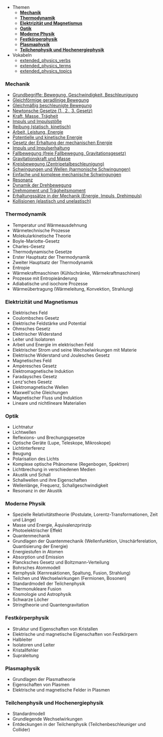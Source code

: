 - Themen
	- [**Mechanik**](#**Mechanik**)
	- [**Thermodynamik**](#**Thermodynamik**)
	- [**Elektrizität und Magnetismus**](#**Elektrizität%20und%20Magnetismus**)
	- [**Optik**](#**Optik**)
	- [**Moderne Physik**](#**Moderne%20Physik**)
	- [**Festkörperphysik**](#**Festkörperphysik**)
	- [**Plasmaphysik**](#**Plasmaphysik**)
	- [**Teilchenphysik und Hochenergiephysik**](#**Teilchenphysik%20und%20Hochenergiephysik**)
- Vokabeln
	- [extended_physics_verbs](Vokabeln/extended_physics_verbs.md)
	- [extended_physics_terms](Vokabeln/extended_physics_terms.md)
	- [extended_physics_topics](Vokabeln/extended_physics_topics.md)

### **Mechanik**

- [Grundbegriffe: Bewegung, Geschwindigkeit, Beschleunigung](Mechanik/Grundbegriffe.md)
- [Gleichförmige geradlinige Bewegung](Mechanik/Gleichförmige%20geradlinige%20Bewegung.md)
- [Gleichmäßig beschleunigte Bewegung](Mechanik/Gleichmäßig%20beschleunigte%20Bewegung.md)
- [Newtonsche Gesetze (1., 2., 3. Gesetz)](Mechanik/Newtonsche%20Gesetze%20(1.,%202.,%203.%20Gesetz).md)
- [Kraft, Masse, Trägheit](Mechanik/Kraft,%20Masse,%20Trägheit.md)
- [Impuls und Impulsstöße](Mechanik/Impuls%20und%20Impulsstöße.md)
- [Reibung (statisch, kinetisch)](Mechanik/Reibung%20(statisch,%20kinetisch).md)
- [Arbeit, Leistung, Energie](Mechanik/Arbeit,%20Leistung,%20Energie.md)
- [Potentielle und kinetische Energie](Mechanik/Potentielle%20und%20kinetische%20Energie.md)
- [Gesetz der Erhaltung der mechanischen Energie](Mechanik/Gesetz%20der%20Erhaltung%20der%20mechanischen%20Energie.md)
- [Impuls und Impulserhaltung](Mechanik/Impuls%20und%20Impulserhaltung.md)
- [Fallbewegung (freie Fallbewegung, Gravitationsgesetz)](Mechanik/Fallbewegung%20(freie%20Fallbewegung,%20Gravitationsgesetz).md)
- [Gravitationskraft und Masse](Mechanik/Gravitationskraft%20und%20Masse.md)
- [Kreisbewegung (Zentripetalbeschleunigung)](Mechanik/Kreisbewegung%20(Zentripetalbeschleunigung).md)
- [Schwingungen und Wellen (harmonische Schwingungen)](Mechanik/Schwingungen%20und%20Wellen%20(harmonische%20Schwingungen).md)
- [Einfache und komplexe mechanische Schwingungen](Mechanik/Einfache%20und%20komplexe%20mechanische%20Schwingungen.md)
- [Resonanz](Mechanik/Resonanz.md)
- [Dynamik der Drehbewegung](Mechanik/Dynamik%20der%20Drehbewegung.md)
- [Drehmoment und Trägheitsmoment](Mechanik/Drehmoment%20und%20Trägheitsmoment.md)
- [Erhaltungssätze in der Mechanik (Energie, Impuls, Drehimpuls)](Mechanik/Erhaltungssätze%20in%20der%20Mechanik%20(Energie,%20Impuls,%20Drehimpuls).md)
- [Kollisionen (elastisch und unelastisch)](Mechanik/Kollisionen%20(elastisch%20und%20unelastisch).md)

### **Thermodynamik**

- Temperatur und Wärmeausdehnung
- Wärmetechnische Prozesse
- Molekularkinetische Theorie
- Boyle-Mariotte-Gesetz
- Charles-Gesetz
- Thermodynamische Gesetze
- Erster Hauptsatz der Thermodynamik
- Zweiter Hauptsatz der Thermodynamik
- Entropie
- Wärmekraftmaschinen (Kühlschränke, Wärmekraftmaschinen)
- Prozesse mit Entropieänderung
- Adiabatische und isochore Prozesse
- Wärmeübertragung (Wärmeleitung, Konvektion, Strahlung)

### **Elektrizität und Magnetismus**

- Elektrisches Feld
- Coulombsches Gesetz
- Elektrische Feldstärke und Potential
- Ohmsches Gesetz
- Elektrischer Widerstand
- Leiter und Isolatoren
- Arbeit und Energie im elektrischen Feld
- Elektrischer Strom und seine Wechselwirkungen mit Materie
- Elektrische Widerstand und Joulesches Gesetz
- Magnetisches Feld
- Ampèresches Gesetz
- Elektromagnetische Induktion
- Faradaysches Gesetz
- Lenz'sches Gesetz
- Elektromagnetische Wellen
- Maxwell'sche Gleichungen
- Magnetischer Fluss und Induktion
- Lineare und nichtlineare Materialien

### **Optik**

- Lichtnatur
- Lichtwellen
- Reflexions- und Brechungsgesetze
- Optische Geräte (Lupe, Teleskope, Mikroskope)
- Lichtinterferenz
- Beugung
- Polarisation des Lichts
- Komplexe optische Phänomene (Regenbogen, Spektren)
- Lichtbrechung in verschiedenen Medien
- Akustik und Schall
- Schallwellen und ihre Eigenschaften
- Wellenlänge, Frequenz, Schallgeschwindigkeit
- Resonanz in der Akustik

### **Moderne Physik**

- Spezielle Relativitätstheorie (Postulate, Lorentz-Transformationen, Zeit und Länge)
- Masse und Energie, Äquivalenzprinzip
- Photoelektrischer Effekt
- Quantenmechanik
- Grundlagen der Quantenmechanik (Wellenfunktion, Unschärferelation, Quantisierung der Energie)
- Energiestufen in Atomen
- Absorption und Emission
- Plancksches Gesetz und Boltzmann-Verteilung
- Bohrsches Atommodell
- Kernphysik (Kernreaktionen, Spaltung, Fusion, Strahlung)
- Teilchen und Wechselwirkungen (Fermionen, Bosonen)
- Standardmodell der Teilchenphysik
- Thermonukleare Fusion
- Kosmologie und Astrophysik
- Schwarze Löcher
- Stringtheorie und Quantengravitation

### **Festkörperphysik**

- Struktur und Eigenschaften von Kristallen
- Elektrische und magnetische Eigenschaften von Festkörpern
- Halbleiter
- Isolatoren und Leiter
- Kristallfehler
- Supraleitung

### **Plasmaphysik**

- Grundlagen der Plasmatheorie
- Eigenschaften von Plasmen
- Elektrische und magnetische Felder in Plasmen

### **Teilchenphysik und Hochenergiephysik**

- Standardmodell
- Grundlegende Wechselwirkungen
- Entdeckungen in der Teilchenphysik (Teilchenbeschleuniger und Collider)